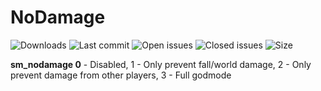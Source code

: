 # NoDamage

![Downloads](https://img.shields.io/github/downloads/abnerfs/nodamage/total) ![Last commit](https://img.shields.io/github/last-commit/abnerfs/nodamage "Last commit") ![Open issues](https://img.shields.io/github/issues/abnerfs/nodamage "Open Issues") ![Closed issues](https://img.shields.io/github/issues-closed/abnerfs/nodamage "Closed Issues") ![Size](https://img.shields.io/github/repo-size/abnerfs/dontpad-api "Size")

**sm_nodamage 0** - Disabled, 1 - Only prevent fall/world damage, 2 - Only prevent damage from other players, 3 - Full godmode
